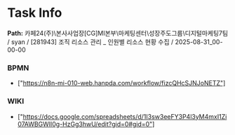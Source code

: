 # Task Info

**Path:** 카페24(주)\본사사업장\[CG]MI본부\마케팅센터\성장주도그룹\디지털마케팅7팀 / syan / [281943] 조직 리소스 관리 _ 인원별 리소스 현황 수집 / 2025-08-31_00-00-00

### BPMN
- ["https://n8n-mi-010-web.hanpda.com/workflow/fizcQHcSJNJoNETZ"]

### WIKI
- ["https://docs.google.com/spreadsheets/d/1I3sw3eeFY3P4l3yM4mxI1Zi07AWBGWIl0g-HzGg3hwU/edit?gid=0#gid=0"]

